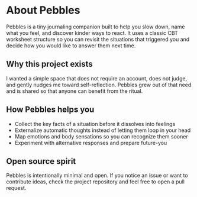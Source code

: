 # About Pebbles

Pebbles is a tiny journaling companion built to help you slow down, name what you feel, and discover kinder ways to react. It uses a classic CBT worksheet structure so you can revisit the situations that triggered you and decide how you would like to answer them next time.

## Why this project exists

I wanted a simple space that does not require an account, does not judge, and gently nudges me toward self-reflection. Pebbles grew out of that need and is shared so that anyone can benefit from the ritual.

## How Pebbles helps you

- Collect the key facts of a situation before it dissolves into feelings
- Externalize automatic thoughts instead of letting them loop in your head
- Map emotions and body sensations so you can recognize them sooner
- Experiment with alternative responses and prepare future-you

## Open source spirit

Pebbles is intentionally minimal and open. If you notice an issue or want to contribute ideas, check the project repository and feel free to open a pull request.
